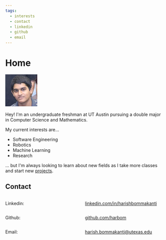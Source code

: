 ```yaml
---
tags: 
  - interests
  - contact
  - linkedin
  - github
  - email
---
```


<Typer/>

# Home

<div class="img-container">

<style>
.img-container img {
    width: 20%;
    height: 20%;
}
</style>

![Profile pic](./images/face.jpg)

</div>

Hey! I'm an undergraduate freshman at UT Austin pursuing a double major in Computer Science and Mathematics.

My current interests are...
* Software Engineering
* Robotics
* Machine Learning
* Research

... but I'm always looking to learn about new fields as I take more classes and start new [projects](./Projects.md).

## Contact

<div style="display: flex; align-items:baseline">
<p style= 'width: 50%'>Linkedin:</p>
<a href="https://linkedin.com/in/harishbommakanti" target="_blank">linkedin.com/in/harishbommakanti</a>
</div>

<div style="display: flex; align-items:baseline">
<p style= 'width: 50%'>Github:</p>
<a href="https://github.com/harbom" target="_blank">github.com/harbom</a>
</div>

<div style="display: flex; align-items:baseline">
<p style= 'width: 50%'>Email:</p>
<a href="harish.bommakanti@utexas.edu" target="_blank">harish.bommakanti@utexas.edu</a>
</div>